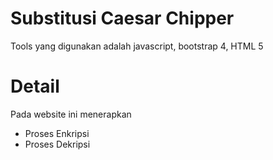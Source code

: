 # Substitusi Caesar Chipper
Tools yang digunakan adalah javascript, bootstrap 4, HTML 5
# Detail
Pada website ini menerapkan
<ul>
  <li>Proses Enkripsi</li>
  <li>Proses Dekripsi</li>
</ul>
